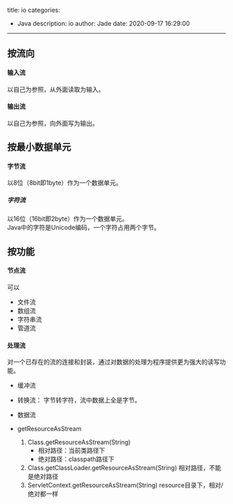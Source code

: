 title: io
categories:
  - Java
description: io
author: Jade
date: 2020-09-17 16:29:00
---

## 按流向
#### 输入流
以自己为参照，从外面读取为输入。
#### 输出流
以自己为参照，向外面写为输出。

## 按最小数据单元
#### 字节流
以8位（8bit即1byte）作为一个数据单元。
##### 字符流
以16位（16bit即2byte）作为一个数据单元。  
Java中的字符是Unicode编码，一个字符占用两个字节。
## 按功能
#### 节点流
可以
- 文件流
- 数组流
- 字符串流
- 管道流
#### 处理流
对一个已存在的流的连接和封装，通过对数据的处理为程序提供更为强大的读写功能。
- 缓冲流
- 转换流： 字节转字符，流中数据上全是字节。
- 数据流


- getResourceAsStream
    1. Class.getResourceAsStream(String)
        - 相对路径：当前类路径下
        - 绝对路径：classpath路径下
    2. Class.getClassLoader.getResourceAsStream(String)
       相对路径，不能是绝对路径
    3. ServletContext.getResourceAsStream(String)
       resource目录下，相对/绝对都一样
